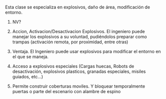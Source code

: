 
Esta clase se especializa en explosivos, daño de área, modificación de entorno.

1. NV?

  1. Accion, Activacion/Desactivacion Explosivos. El ingeniero puede manejar los explosivos a su voluntad, pudiéndolos preparar como trampas (activación remota, por proximidad, entre otras)
  2. Ventaja. El Ingeniero puede usar explosivos para modificar el entorno en el que se maneja.
  3. Acceso a explosivos especiales (Cargas huecas, Robots de desactivación, explosivos plasticos, granadas especiales, misiles guiados, etc…)


  4. Permite construir coberturas moviles. Y bloquear temporalmente puertas o parte del escenario con alambre de espino
